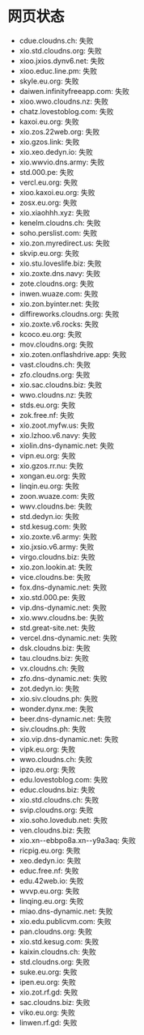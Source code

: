 # 网页状态
- cdue.cloudns.ch: 失败
- xio.std.cloudns.org: 失败
- xioo.jxios.dynv6.net: 失败
- xioo.educ.line.pm: 失败
- skyle.eu.org: 失败
- daiwen.infinityfreeapp.com: 失败
- xioo.wwo.cloudns.nz: 失败
- chatz.lovestoblog.com: 失败
- kaxoi.eu.org: 失败
- xio.zos.22web.org: 失败
- xio.gzos.link: 失败
- xio.xeo.dedyn.io: 失败
- xio.wwvio.dns.army: 失败
- std.000.pe: 失败
- vercl.eu.org: 失败
- xioo.kaxoi.eu.org: 失败
- zosx.eu.org: 失败
- xio.xiaohhh.xyz: 失败
- kenelm.cloudns.ch: 失败
- soho.perslist.com: 失败
- xio.zon.myredirect.us: 失败
- skvip.eu.org: 失败
- xio.stu.loveslife.biz: 失败
- xio.zoxte.dns.navy: 失败
- zote.cloudns.org: 失败
- inwen.wuaze.com: 失败
- xio.zon.byinter.net: 失败
- diffireworks.cloudns.org: 失败
- xio.zoxte.v6.rocks: 失败
- kcoco.eu.org: 失败
- mov.cloudns.org: 失败
- xio.zoten.onflashdrive.app: 失败
- vast.cloudns.ch: 失败
- zfo.cloudns.org: 失败
- xio.sac.cloudns.biz: 失败
- wwo.cloudns.nz: 失败
- stds.eu.org: 失败
- zok.free.nf: 失败
- xio.zoot.myfw.us: 失败
- xio.lzhoo.v6.navy: 失败
- xiolin.dns-dynamic.net: 失败
- vipn.eu.org: 失败
- xio.gzos.rr.nu: 失败
- xongan.eu.org: 失败
- linqin.eu.org: 失败
- zoon.wuaze.com: 失败
- wwv.cloudns.be: 失败
- std.dedyn.io: 失败
- std.kesug.com: 失败
- xio.zoxte.v6.army: 失败
- xio.jxsio.v6.army: 失败
- virgo.cloudns.biz: 失败
- xio.zon.lookin.at: 失败
- vice.cloudns.be: 失败
- fox.dns-dynamic.net: 失败
- xio.std.000.pe: 失败
- vip.dns-dynamic.net: 失败
- xio.wwv.cloudns.be: 失败
- std.great-site.net: 失败
- vercel.dns-dynamic.net: 失败
- dsk.cloudns.biz: 失败
- tau.cloudns.biz: 失败
- vx.cloudns.ch: 失败
- zfo.dns-dynamic.net: 失败
- zot.dedyn.io: 失败
- xio.siv.cloudns.ph: 失败
- wonder.dynx.me: 失败
- beer.dns-dynamic.net: 失败
- siv.cloudns.ph: 失败
- xio.vip.dns-dynamic.net: 失败
- vipk.eu.org: 失败
- wwo.cloudns.ch: 失败
- ipzo.eu.org: 失败
- edu.lovestoblog.com: 失败
- educ.cloudns.biz: 失败
- xio.std.cloudns.ch: 失败
- svip.cloudns.org: 失败
- xio.soho.lovedub.net: 失败
- ven.cloudns.biz: 失败
- xio.xn--ebbpo8a.xn--y9a3aq: 失败
- ricpig.eu.org: 失败
- xeo.dedyn.io: 失败
- educ.free.nf: 失败
- edu.42web.io: 失败
- wvvp.eu.org: 失败
- linqing.eu.org: 失败
- miao.dns-dynamic.net: 失败
- xio.edu.publicvm.com: 失败
- pan.cloudns.org: 失败
- xio.std.kesug.com: 失败
- kaixin.cloudns.ch: 失败
- std.cloudns.org: 失败
- suke.eu.org: 失败
- ipen.eu.org: 失败
- xio.zot.rf.gd: 失败
- sac.cloudns.biz: 失败
- viko.eu.org: 失败
- linwen.rf.gd: 失败
